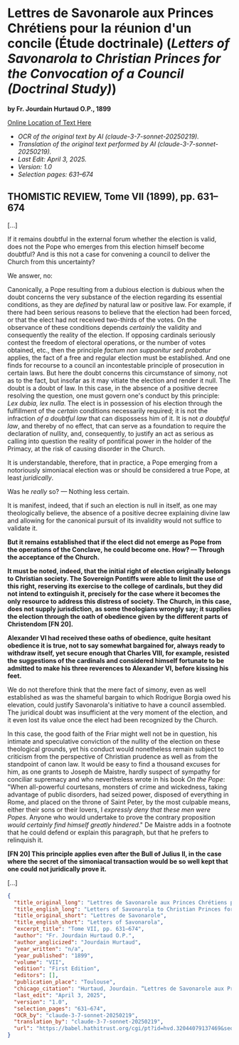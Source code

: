 # Lettres de Savonarole aux Princes Chrétiens pour la réunion d'un concile (Étude doctrinale) (*Letters of Savonarola to Christian Princes for the Convocation of a Council (Doctrinal Study)*)

**by Fr. Jourdain Hurtaud O.P., 1899**

[Online Location of Text Here](https://babel.hathitrust.org/cgi/pt?id=hvd.32044079137469&seq=633)

- *OCR of the original text by AI (claude-3-7-sonnet-20250219).*
- *Translation of the original text performed by AI (claude-3-7-sonnet-20250219).*
- *Last Edit: April 3, 2025.*
- *Version: 1.0*
- *Selection pages: 631–674*

## THOMISTIC REVIEW, Tome VII (1899), pp. 631–674

[...]

If it remains doubtful in the external forum whether the election is valid, does not the Pope who emerges from this election himself become doubtful? And is this not a case for convening a council to deliver the Church from this uncertainty?

We answer, no:

Canonically, a Pope resulting from a dubious election is dubious when the doubt concerns the very substance of the election regarding its essential conditions, as they are *defined* by natural law or positive law. For example, if there had been serious reasons to believe that the election had been forced, or that the elect had not received two-thirds of the votes. On the observance of these conditions depends *certainly* the validity and consequently the reality of the election. If opposing cardinals seriously contest the freedom of electoral operations, or the number of votes obtained, etc., then the principle *factum non supponitur sed probatur* applies, the fact of a free and regular election must be established. And one finds for recourse to a council an incontestable principle of prosecution in certain laws. But here the doubt concerns this circumstance of simony, not as to the fact, but insofar as it may vitiate the election and render it null. The doubt is a doubt of law. In this case, in the absence of a positive decree resolving the question, one must govern one's conduct by this principle: *Lex dubia, lex nulla*. The elect is in possession of his election through the fulfillment of the *certain* conditions necessarily required; it is not the infraction *of a doubtful law* that can dispossess him of it. It is not *a doubtful law*, and thereby of no effect, that can serve as a foundation to require the declaration of nullity, and, consequently, to justify an act as serious as calling into question the reality of pontifical power in the holder of the Primacy, at the risk of causing disorder in the Church.

It is understandable, therefore, that in practice, a Pope emerging from a notoriously simoniacal election was or should be considered a true Pope, at least *juridically*.

Was he *really* so? — Nothing less certain.

It is manifest, indeed, that if such an election is null in itself, as one may theologically believe, the absence of a positive decree explaining divine law and allowing for the canonical pursuit of its invalidity would not suffice to validate it.

**But it remains established that if the elect did not emerge as Pope from the operations of the Conclave, he could become one. How? — Through the acceptance of the Church.**

**It must be noted, indeed, that the initial right of election originally belongs to Christian society. The Sovereign Pontiffs were able to limit the use of this right, reserving its exercise to the college of cardinals, but they did not intend to extinguish it, precisely for the case where it becomes the only resource to address this distress of society. The Church, in this case, does not supply jurisdiction, as some theologians wrongly say; it supplies the election through the oath of obedience given by the different parts of Christendom [FN 20].**

**Alexander VI had received these oaths of obedience, quite hesitant obedience it is true, not to say somewhat bargained for, always ready to withdraw itself, yet secure enough that Charles VIII, for example, resisted the suggestions of the cardinals and considered himself fortunate to be admitted to make his three reverences to Alexander VI, before kissing his feet.**

We do not therefore think that the mere fact of simony, even as well established as was the shameful bargain to which Rodrigue Borgia owed his elevation, could justify Savonarola's initiative to have a council assembled. The juridical doubt was insufficient at the very moment of the election, and it even lost its value once the elect had been recognized by the Church.

In this case, the good faith of the Friar might well not be in question, his intimate and speculative conviction of the nullity of the election on these theological grounds, yet his conduct would nonetheless remain subject to criticism from the perspective of Christian prudence as well as from the standpoint of canon law. It would be easy to find a thousand excuses for him, as one grants to Joseph de Maistre, hardly suspect of sympathy for conciliar supremacy and who nevertheless wrote in his book *On the Pope*: "When all-powerful courtesans, monsters of crime and wickedness, taking advantage of public disorders, had seized power, disposed of everything in Rome, and placed on the throne of Saint Peter, by the most culpable means, either their sons or their lovers, I *expressly deny that these men were Popes*. Anyone who would undertake to prove the contrary proposition *would certainly find himself greatly hindered*." De Maistre adds in a footnote that he could defend or explain this paragraph, but that he prefers to relinquish it.

**[FN 20] This principle applies even after the Bull of Julius II, in the case where the secret of the simoniacal transaction would be so well kept that one could not juridically prove it.**

[...]

```json
{
  "title_original_long": "Lettres de Savonarole aux Princes Chrétiens pour la réunion d'un concile (Étude doctrinale)",
  "title_english_long": "Letters of Savonarola to Christian Princes for the Convocation of a Council (Doctrinal Study)",
  "title_original_short": "Lettres de Savonarole",
  "title_english_short": "Letters of Savonarola",
  "excerpt_title": "Tome VII, pp. 631–674",
  "author": "Fr. Jourdain Hurtaud O.P.",
  "author_anglicized": "Jourdain Hurtaud",
  "year_written": "n/a",
  "year_published": "1899",
  "volume": "VII",
  "edition": "First Edition",
  "editors": [],
  "publication_place": "Toulouse",
  "chicago_citation": "Hurtaud, Jourdain. “Lettres de Savonarole aux Princes Chrétiens pour la réunion d'un concile (Étude doctrinale).” *Revue Thomiste*, 7th year, vol. VII (1899): 631–674.",
  "last_edit": "April 3, 2025",
  "version": "1.0",
  "selection_pages": "631–674",
  "OCR_by": "claude-3-7-sonnet-20250219",
  "translation_by": "claude-3-7-sonnet-20250219",
  "url": "https://babel.hathitrust.org/cgi/pt?id=hvd.32044079137469&seq=633"
}
```

